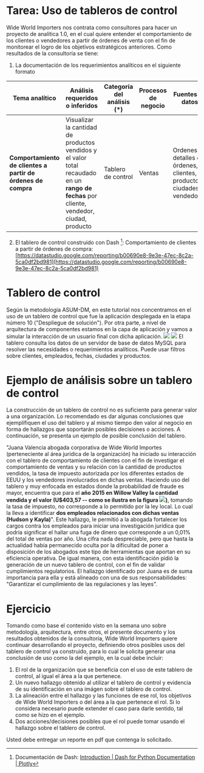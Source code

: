 # Tarea: Uso de tableros de control

Wide World Importers nos contrata como consultores para hacer un proyecto de analítica 1.0, en el cual quiere entender el comportamiento de los clientes o vendedores a partir de órdenes de venta con el fin de monitorear el logro de los objetivos estratégicos anteriores. Como resultados de la consultoría se tiene:

1. La documentación de los requerimientos analíticos en el siguiente formato

| **Tema analítico**                                               | **Análisis requeridos o inferidos**                                                                                                       | **Categoría del análisis (\*)** | **Procesos de negocio** | **Fuentes de datos**                                                    |
| ---------------------------------------------------------------- | ----------------------------------------------------------------------------------------------------------------------------------------- | ------------------------------- | ----------------------- | ----------------------------------------------------------------------- |
| **Comportamiento de clientes a partir de órdenes** **de compra** | Visualizar la cantidad de productos vendidos y el valor total recaudado en un **rango de fechas** por cliente, vendedor, ciudad, producto | Tablero de control              | Ventas                  | Ordenes, detalles de órdenes, clientes, productos, ciudades, vendedores |

2. El tablero de control construido con Dash [^2]: Comportamiento de clientes a partir de órdenes de compra: [https://datastudio.google.com/reporting/b00690e8-9e3e-47ec-8c2a-5ca0df2bd981](https://datastudio.google.com/reporting/b00690e8-9e3e-47ec-8c2a-5ca0df2bd981)

[^2]: Documentación de Dash: [Introduction | Dash for Python Documentation | Plotly](https://dash.plotly.com/introduction)



[^1]: Caso inspirado en: [https://docs.microsoft.com/en-us/sql/samples/wide-world-importers-what-is?view=sql-server-ver15](https://docs.microsoft.com/en-us/sql/samples/wide-world-importers-what-is?view=sql-server-ver15)

# Tablero de control

Según la metodología ASUM-DM, en este tutorial nos concentramos en el uso de un tablero de control que fue la aplicación desplegada en la etapa número 10 (&quot;Despliegue de solución&quot;). Por otra parte, a nivel de arquitectura de componentes estamos en la capa de aplicación y vamos a simular la interacción de un usuario final con dicha aplicación.
![](./imagenes/S1usotablerosImg1.png)
![](./imagenes/S1usotablerosImg2.png)
El tablero consulta los datos de un servidor de base de datos MySQL para resolver las necesidades o requerimientos analíticos. Puede usar filtros sobre clientes, empleados, fechas, ciudades y productos.

# Ejemplo de análisis sobre un tablero de control

La construcción de un tablero de control no es suficiente para generar valor a una organización. Lo recomendado es dar algunas conclusiones que ejemplifiquen el uso del tablero y al mismo tiempo den valor al negocio en forma de hallazgos que soportarán posibles decisiones o acciones. A continuación, se presenta un ejemplo de posible conclusión del tablero.

"Juana Valencia  abogada corporativa de Wide World Importes (perteneciente al área jurídica de la organización) ha iniciado su interacción con el tablero de comportamiento de clientes con el fin de investigar el comportamiento de ventas y su relación con la cantidad de productos vendidos, la tasa de impuesto autorizada por los diferentes estados de EEUU y los vendedores involucrados en dichas ventas. Haciendo uso del tablero y muy enfocada en estados donde la probabilidad de fraude es mayor, encuentra que para el **año 2015 en Willow Valley la cantidad vendida y el valor (U$403,57 -- como se ilustra en la figura ![](./imagenes/S1usotablerosHallazgo.png))**, tomando la tasa de impuesto, no corresponde a lo permitido por la ley local. Lo cual la lleva a identificar **dos empleados relacionados con dichas ventas (Hudson y Kayla)**". Este hallazgo, le permitió a la abogada fortalecer los cargos contra los empleados para iniciar una investigación jurídica que podría significar el hallar una fuga de dinero que corresponde a un 0,01% del total de ventas por año. Una cifra nada despreciable, pero que hasta la actualidad había permanecido oculta por la dificultad de poner a disposición de los abogados este tipo de herramientas que aportan en su eficiencia operativa. De igual manera, con esta identificación pidió la generación de un nuevo tablero de control, con el fin de validar cumplimientos regulatorios. El hallazgo identificado por Juana es de suma importancia para ella y está alineado con una de sus responsabilidades:  "Garantizar el cumplimiento de las regulaciones y las leyes". 

# Ejercicio

Tomando como base el contenido visto en la semana uno sobre metodología, arquitectura, entre otros, el presente documento y los resultados obtenidos de la consultoría, Wide World Importers quiere continuar desarrollando el proyecto, definiendo otros posibles usos del tablero de control ya construido, para lo cual le solicita generar una conclusión de uso como la del ejemplo, en la cual debe incluir:

1. El rol de la organización que se beneficia con el uso de este tablero de control, al igual el área a la que pertenece.
2. Un nuevo hallazgo obtenido al utilizar el tablero de control y evidencia de su identificación en una imágen sobre el tablero de control.
3. La alineación entre el hallazgo y las funciones de ese rol, los objetivos de Wide World Importers o del área a la que pertenece el rol. Si lo considera necesario puede extender el caso para darle sentido, tal como se hizo en el ejemplo.
4. Dos acciones/decisiones posibles que el rol puede tomar usando el hallazgo sobre el tablero de control.

Usted debe entregar un reporte en pdf que contenga lo solicitado.

